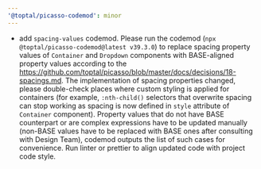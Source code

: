 ```yaml
---
'@toptal/picasso-codemod': minor
---
```


- add `spacing-values` codemod. Please run the codemod (`npx @toptal/picasso-codemod@latest v39.3.0`) to replace spacing property values of `Container` and `Dropdown` components with BASE-aligned property values according to the https://github.com/toptal/picasso/blob/master/docs/decisions/18-spacings.md. The implementation of spacing properties changed, please double-check places where custom styling is applied for containers (for example, `:nth-child()` selectors that overwrite spacing can stop working as spacing is now defined in `style` attribute of `Container` component). Property values that do not have BASE counterpart or are complex expressions have to be updated manually (non-BASE values have to be replaced with BASE ones after consulting with Design Team), codemod outputs the list of such cases for convenience. Run linter or prettier to align updated code with project code style.
